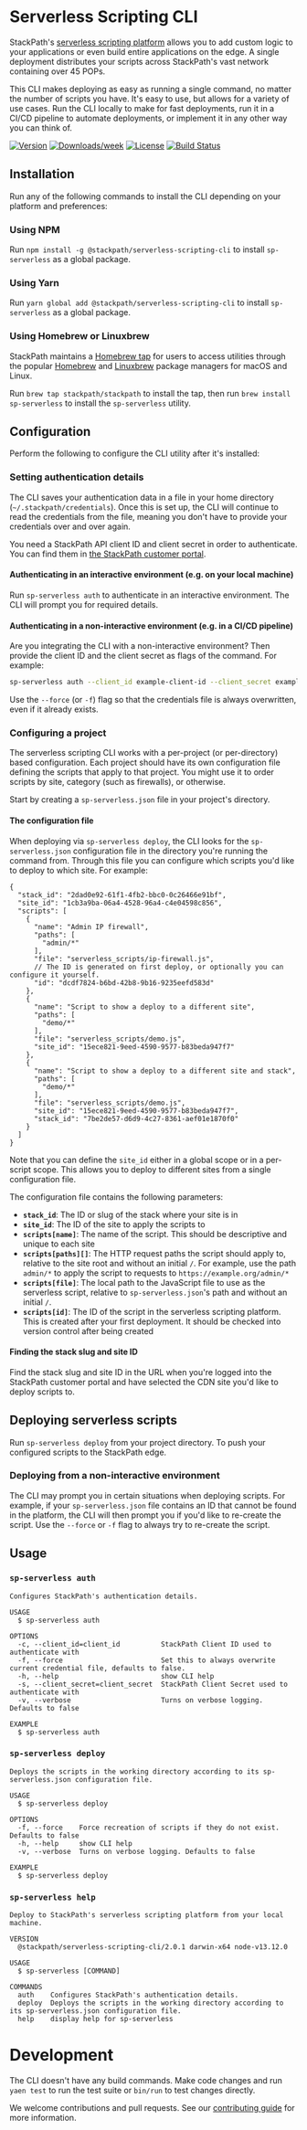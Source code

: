 # Serverless Scripting CLI

StackPath's [serverless scripting platform](https://www.stackpath.com/products/serverless-scripting/)
allows you to add custom logic to your applications or even build entire
applications on the edge. A single deployment distributes your scripts across
StackPath's vast network containing over 45 POPs.

This CLI makes deploying as easy as running a single command, no matter the
number of scripts you have. It's easy to use, but allows for a variety of use
cases. Run the CLI locally to make for fast deployments, run it in a CI/CD
pipeline to automate deployments, or implement it in any other way you can think
of.

[![Version](https://img.shields.io/npm/v/@stackpath/serverless-scripting-cli.svg)](https://www.npmjs.com/package/@stackpath/serverless-scripting-cli)
[![Downloads/week](https://img.shields.io/npm/dw/@stackpath/serverless-scripting-cli.svg)](https://www.npmjs.com/package/@stackpath/serverless-scripting-cli)
[![License](https://img.shields.io/npm/l/@stackpath/serverless-scripting-cli.svg?style=flat)](https://github.com/stackpath/serverless-scripting-cli/blob/master/LICENSE.md)
[![Build Status](https://travis-ci.org/stackpath/serverless-scripting-cli.svg)](https://travis-ci.org/stackpath/serverless-scripting-cli)

## Installation

Run any of the following commands to install the CLI depending on your platform
and preferences:

### Using NPM

Run `npm install -g @stackpath/serverless-scripting-cli` to install `sp-serverless`
as a global package.

### Using Yarn

Run `yarn global add @stackpath/serverless-scripting-cli` to install `sp-serverless`
as a global package.

### Using Homebrew or Linuxbrew

StackPath maintains a [Homebrew tap](https://github.com/stackpath/homebrew-stackpath)
for users to access utilities through the popular [Homebrew](https://brew.sh/)
and [Linuxbrew](https://docs.brew.sh/Linuxbrew) package managers for macOS and
Linux.

Run `brew tap stackpath/stackpath` to install the tap, then run `brew install sp-serverless`
to install the `sp-serverless` utility.

## Configuration

Perform the following to configure the CLI utility after it's installed:

### Setting authentication details

The CLI saves your authentication data in a file in your home directory
(`~/.stackpath/credentials`). Once this is set up, the CLI will continue
to read the credentials from the file, meaning you don't have to provide
your credentials over and over again.

You need a StackPath API client ID and client secret in order to authenticate.
You can find them in [the StackPath customer portal](https://control.stackpath.com/api-management).

#### Authenticating in an interactive environment (e.g. on your local machine)

Run `sp-serverless auth` to authenticate in an interactive environment. The CLI
will prompt you for required details.

#### Authenticating in a non-interactive environment (e.g. in a CI/CD pipeline)

Are you integrating the CLI with a non-interactive environment? Then provide the
client ID and the client secret as flags of the command. For example:

```bash
sp-serverless auth --client_id example-client-id --client_secret example-client-secret --force
```

Use the `--force` (or `-f`) flag so that the credentials file is always
overwritten, even if it already exists.

### Configuring a project

The serverless scripting CLI works with a per-project (or per-directory) based
configuration. Each project should have its own configuration file defining the
scripts that apply to that project. You might use it to order scripts by site,
category (such as firewalls), or otherwise.

Start by creating a `sp-serverless.json` file in your project's directory.

#### The configuration file

When deploying via `sp-serverless deploy`, the CLI looks for the `sp-serverless.json`
configuration file in the directory you're running the command from. Through
this file you can configure which scripts you'd like to deploy to which site.
For example:

```
{
  "stack_id": "2dad0e92-61f1-4fb2-bbc0-0c26466e91bf",
  "site_id": "1cb3a9ba-06a4-4528-96a4-c4e04598c856",
  "scripts": [
    {
      "name": "Admin IP firewall",
      "paths": [
        "admin/*"
      ],
      "file": "serverless_scripts/ip-firewall.js",
      // The ID is generated on first deploy, or optionally you can configure it yourself.
      "id": "dcdf7824-b6bd-42b8-9b16-9235eefd583d"
    },
    {
      "name": "Script to show a deploy to a different site",
      "paths": [
        "demo/*"
      ],
      "file": "serverless_scripts/demo.js",
      "site_id": "15ece821-9eed-4590-9577-b83beda947f7"
    },
    {
      "name": "Script to show a deploy to a different site and stack",
      "paths": [
        "demo/*"
      ],
      "file": "serverless_scripts/demo.js",
      "site_id": "15ece821-9eed-4590-9577-b83beda947f7",
      "stack_id": "7be2de57-d6d9-4c27-8361-aef01e1870f0"
    }
  ]
}
```

Note that you can define the `site_id` either in a global scope or in a
per-script scope. This allows you to deploy to different sites from a single
configuration file.

The configuration file contains the following parameters:

- **`stack_id`**: The ID or slug of the stack where your site is in
- **`site_id`**: The ID of the site to apply the scripts to
- **`scripts[name]`**: The name of the script. This should be descriptive and unique to each site
- **`scripts[paths][]`**: The HTTP request paths the script should apply to, relative to the site root and without an initial `/`. For example, use the path `admin/*` to apply the script to requests to `https://example.org/admin/*`
- **`scripts[file]`**: The local path to the JavaScript file to use as the serverless script, relative to `sp-serverless.json`'s path and without an initial `/`.
- **`scripts[id]`**: The ID of the script in the serverless scripting platform. This is created after your first deployment. It should be checked into version control after being created

#### Finding the stack slug and site ID

Find the stack slug and site ID in the URL when you're logged into the StackPath
customer portal and have selected the CDN site you'd like to deploy scripts to.

## Deploying serverless scripts

Run `sp-serverless deploy` from your project directory. To push your configured
scripts to the StackPath edge.

### Deploying from a non-interactive environment

The CLI may prompt you in certain situations when deploying scripts. For
example, if your `sp-serverless.json` file contains an ID that cannot be found
in the platform, the CLI will then prompt you if you'd like to re-create the
script. Use the `--force` or `-f` flag to always try to re-create the script.

## Usage

### `sp-serverless auth`

```
Configures StackPath's authentication details.

USAGE
  $ sp-serverless auth

OPTIONS
  -c, --client_id=client_id          StackPath Client ID used to authenticate with
  -f, --force                        Set this to always overwrite current credential file, defaults to false.
  -h, --help                         show CLI help
  -s, --client_secret=client_secret  StackPath Client Secret used to authenticate with
  -v, --verbose                      Turns on verbose logging. Defaults to false

EXAMPLE
  $ sp-serverless auth
```

### `sp-serverless deploy`

```
Deploys the scripts in the working directory according to its sp-serverless.json configuration file.

USAGE
  $ sp-serverless deploy

OPTIONS
  -f, --force    Force recreation of scripts if they do not exist. Defaults to false
  -h, --help     show CLI help
  -v, --verbose  Turns on verbose logging. Defaults to false

EXAMPLE
  $ sp-serverless deploy
```

### `sp-serverless help`

```
Deploy to StackPath's serverless scripting platform from your local machine.

VERSION
  @stackpath/serverless-scripting-cli/2.0.1 darwin-x64 node-v13.12.0

USAGE
  $ sp-serverless [COMMAND]

COMMANDS
  auth    Configures StackPath's authentication details.
  deploy  Deploys the scripts in the working directory according to its sp-serverless.json configuration file.
  help    display help for sp-serverless
```

# Development

The CLI doesn't have any build commands. Make code changes and run `yaen test` to
run the test suite or `bin/run` to test changes directly.

We welcome contributions and pull requests. See our
[contributing guide](https://github.com/stackpath/serverless-scripting-cli/blob/master/.github/contributing.md)
for more information.
